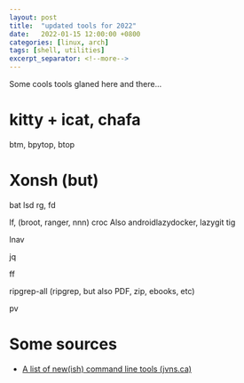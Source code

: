 ```yaml
---
layout: post
title:  "updated tools for 2022"
date:   2022-01-15 12:00:00 +0800
categories: [linux, arch]
tags: [shell, utilities]
excerpt_separator: <!--more-->
---
```


Some cools tools glaned here and there...

<!--more-->

# kitty + icat, chafa

btm, bpytop, btop

# Xonsh (but)
bat
lsd
rg, fd

lf, (broot, ranger, nnn)
croc Also androidlazydocker, lazygit
tig

lnav

jq

ff

ripgrep-all (ripgrep, but also PDF, zip, ebooks, etc)

pv


# Some sources

* [A list of new(ish) command line tools (jvns.ca)](https://jvns.ca/blog/2022/04/12/a-list-of-new-ish--command-line-tools/)

<!--

https://news.ycombinator.com/item?id=31009313

linear-gradient(180deg, #e3e1e0, rgba(227, 225, 224, 0))

background-image: linear-gradient(rgb(227, 225, 224), rgba(227, 225, 224, 0));
box-sizing: border-box;
color: rgb(71, 48, 48);
font-family: -apple-system, "Segoe UI", Roboto, "Helvetica Neue", Arial, "Noto Sans", "Liberation Sans", sans-serif, "Apple Color Emoji", "Segoe UI Emoji", "Segoe UI Symbol", "Noto Color Emoji";
font-size: 24px;
font-weight: 400;
line-height: 24px;
margin-bottom: 0px;
margin-left: 0px;
margin-right: 0px;
margin-top: 0px;
overflow-wrap: break-word;
padding-bottom: 24px;
padding-left: 24px;
padding-right: 24px;
padding-top: 0px;
text-align: start

-->
